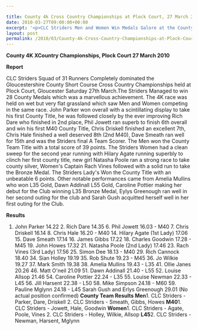 ```yaml
---

title: County 4k Cross Country Championships at Plock Court, 27 March 2010
date: 2010-03-27T09:00:00+00:00
excerpt: '<p>CLC Striders Men and Women Win Medals Galore at the County 4K Championships at Plock Court 27th March 2010. Click on Full Race Report to find out more. Well done everyone for doing there bit for the Club, Brendan Ward (Club Chairman). County 4k champs 27 March 2010 Photos Report Results</p>'
layout: post
permalink: /2010/03/County-4k-Cross-Country-Championships-at-Plock-Court,-27-March-2010-/
---
```

**County 4K XCountry Championships, Plock Court 27 March 2010** </p> 



**Report**

CLC Striders Squad of 31 Runners Completely dominated the Gloucestershire County Short Course Cross Country Championships held at Plock Court, Gloucester Saturday 27th March.The Striders Managed to win 28 County Medals which was a marvellous achievement. The 4K race was held on wet but very flat grassland which saw Men and Women competing in the same race. John Parker won overall with a scintillating display to take his first County Title, he was followed closely by the ever improving Rich Dare who finished in 2nd place, Phil Jowett ran superb to finish 6th overall and win his first M40 County Title, Chris Driskell finished an excellent 7th, Chris Hale finished a well deserved 8th (2nd M40), Dave Smeath ran well for 15th and was the Striders final A Team Scorer. The Men won the County Team Title with a total score of 39 points. The Striders Women had a clean sweep for the second year running with Hilary Agate running superbly to clinch her first county title, new girl Natasha Poole ran a strong race to take county silver, Women's Captain Rach Vines followed with a solid run to take the Bronze Medal. The Striders Lady's Won the County Title with an unbeatable 6 points. Other notable performances came from Amelia Mullins who won L35 Gold, Dawn Addinall L55 Gold, Caroline Pottier making her debut for the Club winning L35 Bronze Medal, Eylys Greenough ran well in her second outing for the club and Sarah Gush acquitted herself well in her first outing for the Club. 

**Results**

1. John Parker 14.22 2. Rich Dare 14.35 6. Phil Jowett 16.03 - M40 7. Chris Driskell 16.14 8. Chris Hale 16.20 - M40 14. Hilary Agate (1st Lady) 17.06 15. Dave Smeath 17.14 16. James Gibbs 17.22 18. Charles Goodwin 17.28 - M45 19. John Howes 17.32 21. Natasha Poole (2nd Lady) 17.46 23. Rach Vines (3rd Lady) 17.56 25. Simon Dee 18.13 - M40 29. Rich Cannock 18.40 34. Sian Holley 19.19 35. Rob Shute 19.23 - M45 36. Jo Wilkie 19.27 37. Mark Smith 19.38 38. Amelia Mullins 19.43 - L35 41. Ollie Janes 20.26 46. Matt O'neil 21.09 51. Dawn Addinall 21.40 - L55 52. Louise Allsop 21.46 54. Caroline Pottier 22.24 - L35 55. Louise Newman 22.33 - L45 56. Jill Harsent 22.38 - L50 58. Mike Simpson 24.18 - M60 59. Pauline Mglynn 24.18 - L45 Sarah Gush and Erlys Greenough 29.01 (No actual position confirmed) **County Team Results Men**1. CLC Striders - Parker, Dare, Driskell 2. CLC Striders - Smeath, Gibbs, Howes **M40**1. CLC Striders - Jowett, Hale, Goodwin **Women**1. CLC Striders - Agate, Poole, Vines 2. CLC Striders - Holley, Wilkie, Allsop **L45**2. CLC Striders - Newman, Harsent, Mglynn 

<map name="100109w.jpg">
  <area shape="RECT" coords="677,27,696,48" alt="Race Winner" />
  
  <area shape="RECT" coords="379,28,393,45" alt="Sarah Greef" />
  
  <area shape="RECT" coords="354,28,368,46" alt="Rachel Vines" />
  
  <area shape="RECT" coords="303,28,318,46" alt="Anna Maughan" />
  
  <area shape="RECT" coords="206,28,220,46" alt="Dawn Addinall" />
  
  <area shape="RECT" coords="86,28,103,46" alt="Alex Evans" />
</map>

<map name="100109m.jpg">
  <area shape="RECT" coords="63,31,76,45" alt="Clive Scott" />
  
  <area shape="RECT" coords="112,32,121,44" alt="Paul Davies" />
  
  <area shape="RECT" coords="118,32,129,43" alt="Paul Stonuary" />
  
  <area shape="RECT" coords="223,29,236,47" alt="James Gibbs" />
  
  <area shape="RECT" coords="255,29,264,42" alt="David Smeath" />
  
  <area shape="RECT" coords="263,28,272,43" alt="Chris Hale" />
  
  <area shape="RECT" coords="275,31,288,45" alt="Rob Shute" />
  
  <area shape="RECT" coords="308,31,321,45" alt="Billy Bradshaw" />
  
  <area shape="RECT" coords="582,29,594,46" alt="Will Ferguson" />
  
  <area shape="RECT" coords="680,30,694,45" alt="Race Winner" />
</map>